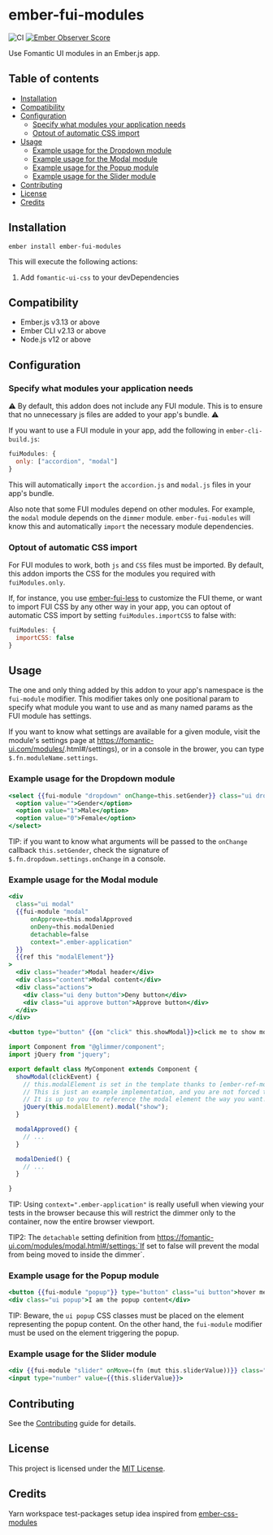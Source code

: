 <!-- omit in toc -->
# ember-fui-modules

![CI](https://github.com/bartocc/ember-fui-modules/workflows/CI/badge.svg)
[![Ember Observer Score](https://emberobserver.com/badges/ember-fui-modules.svg)](https://emberobserver.com/addons/ember-fui-modules)

Use Fomantic UI modules in an Ember.js app.

<!-- omit in toc -->
## Table of contents

- [Installation](#installation)
- [Compatibility](#compatibility)
- [Configuration](#configuration)
  - [Specify what modules your application needs](#specify-what-modules-your-application-needs)
  - [Optout of automatic CSS import](#optout-of-automatic-css-import)
- [Usage](#usage)
  - [Example usage for the Dropdown module](#example-usage-for-the-dropdown-module)
  - [Example usage for the Modal module](#example-usage-for-the-modal-module)
  - [Example usage for the Popup module](#example-usage-for-the-popup-module)
  - [Example usage for the Slider module](#example-usage-for-the-slider-module)
- [Contributing](#contributing)
- [License](#license)
- [Credits](#credits)

## Installation

```
ember install ember-fui-modules
```

This will execute the following actions:

1. Add `fomantic-ui-css` to your devDependencies

## Compatibility

* Ember.js v3.13 or above
* Ember CLI v2.13 or above
* Node.js v12 or above

## Configuration

### Specify what modules your application needs

⚠️ By default, this addon does not include any FUI module. This is to ensure that no unnecessary js files are added to your app's bundle. ⚠️

If you want to use a FUI module in your app, add the following in `ember-cli-build.js`:

```js
fuiModules: {
  only: ["accordion", "modal"]
}
```

This will automatically `import` the `accordion.js` and `modal.js` files in your app's bundle.

Also note that some FUI modules depend on other modules. For example, the `modal` module depends on the `dimmer` module.
`ember-fui-modules` will know this and automatically `import` the necessary module dependencies.

### Optout of automatic CSS import

For FUI modules to work, both `js` and `CSS` files must be imported. By default, this addon imports the CSS for the modules you required with `fuiModules.only`.

If, for instance, you use
[ember-fui-less](https://github.com/bartocc/ember-fui-less) to customize the FUI
theme, or want to import FUI CSS by any other way in your app, you can optout of automatic CSS import by setting `fuiModules.importCSS` to false with:

```js
fuiModules: {
  importCSS: false
}
```

## Usage

The one and only thing added by this addon to your app's namespace is the
`fui-module` modifier. This modifier takes only one positional param to specify
what module you want to use and as many named params as the FUI module has settings.

If you want to know what settings are available for a given module, visit the module's settings page at https://fomantic-ui.com/modules/<moduleName>.html#/settings), or in a console in the brower, you can type `$.fn.moduleName.settings`.

### Example usage for the Dropdown module

```hbs
<select {{fui-module "dropdown" onChange=this.setGender}} class="ui dropdown">
  <option value="">Gender</option>
  <option value="1">Male</option>
  <option value="0">Female</option>
</select>
```

TIP: if you want to know what arguments will be passed to the `onChange` callback `this.setGender`, check the signature of `$.fn.dropdown.settings.onChange` in a console.

### Example usage for the Modal module

```hbs
<div
  class="ui modal"
  {{fui-module "modal"
      onApprove=this.modalApproved
      onDeny=this.modalDenied
      detachable=false
      context=".ember-application"
  }}
  {{ref this "modalElement"}}
>
  <div class="header">Modal header</div>
  <div class="content">Modal content</div>
  <div class="actions">
    <div class="ui deny button">Deny button</div>
    <div class="ui approve button">Approve button</div>
  </div>
</div>

<button type="button" {{on "click" this.showModal}}>click me to show modal</button>
```

```js
import Component from "@glimmer/component";
import jQuery from "jquery";

export default class MyComponent extends Component {
  showModal(clickEvent) {
    // this.modalElement is set in the template thanks to [ember-ref-modifier](https://github.com/lifeart/ember-ref-modifier)
    // This is just an example implementation, and you are not forced to use ember-ref-modifier at all.
    // It is up to you to reference the modal element the way you want!
    jQuery(this.modalElement).modal("show");
  }

  modalApproved() {
    // ...
  }

  modalDenied() {
    // ...
  }

}
```

TIP: Using `context=".ember-application"` is really usefull when viewing your tests in the browser because this will restrict the dimmer only to the container, now the entire browser viewport.

TIP2: The `detachable` setting definition from https://fomantic-ui.com/modules/modal.html#/settings:`If set to false will prevent the modal from being moved to inside the dimmer`.

### Example usage for the Popup module

```hbs
<button {{fui-module "popup"}} type="button" class="ui button">hover me to see the popup</button>
<div class="ui popup">I am the popup content</div>
```

TIP: Beware, the `ui popup` CSS classes must be placed on the element representing the popup content. On the other hand, the `fui-module` modifier must be used on the element triggering the popup.

### Example usage for the Slider module

```hbs
<div {{fui-module "slider" onMove=(fn (mut this.sliderValue))}} class="ui slider" ></div>
<input type="number" value={{this.sliderValue}}>
```

## Contributing

See the [Contributing](CONTRIBUTING.md) guide for details.

## License

This project is licensed under the [MIT License](LICENSE.md).

## Credits

Yarn workspace test-packages setup idea inspired from [ember-css-modules](https://github.com/salsify/ember-css-modules)
